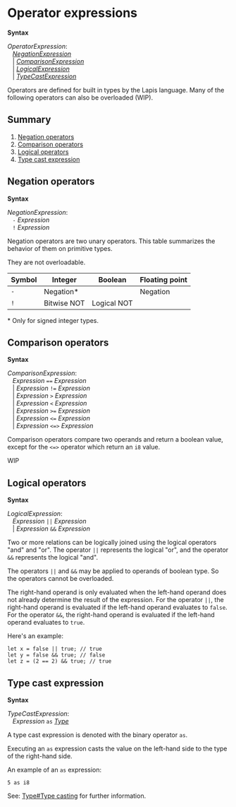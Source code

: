 # Operator expressions

<div style="background-color: rgba(255, 255, 255, 0.15);">
<strong>Syntax</strong>

*OperatorExpression*: <br />
 &nbsp;&nbsp; [*NegationExpression*](#negation-operators) <br />
 &nbsp;&nbsp; | [*ComparisonExpression*](#comparison-operators) <br />
 &nbsp;&nbsp; | [*LogicalExpression*](#logical-operators) <br />
 &nbsp;&nbsp; | [*TypeCastExpression*](#type-cast-expression)
</div>

Operators are defined for built in types by the Lapis language.
Many of the following operators can also be overloaded (WIP).

## Summary
 1. [Negation operators](#negation-operators)
 2. [Comparison operators](#comparison-operators)
 3. [Logical operators](#logical-operators)
 4. [Type cast expression](#type-cast-expression)

## Negation operators

<div style="background-color: rgba(255, 255, 255, 0.15);">
<strong>Syntax</strong>

*NegationExpression*: <br />
 &nbsp;&nbsp; `-` *Expression* <br />
 &nbsp;&nbsp; `!` *Expression*
</div>

Negation operators are two unary operators. 
This table summarizes the behavior of them on primitive types.

They are not overloadable.

|  Symbol  |  Integer    |  Boolean    |  Floating point  |
|----------|-------------|-------------|------------------|
|   `-`    | Negation*   |             | Negation         |
|   `!`    | Bitwise NOT | Logical NOT |                  |

\* Only for signed integer types.

## Comparison operators

<div style="background-color: rgba(255, 255, 255, 0.15);">
<strong>Syntax</strong>

*ComparisonExpression*: <br />
 &nbsp;&nbsp; *Expression* `==` *Expression* <br />
 &nbsp;&nbsp; | *Expression* `!=` *Expression* <br />
 &nbsp;&nbsp; | *Expression* `>` *Expression* <br />
 &nbsp;&nbsp; | *Expression* `<` *Expression* <br />
 &nbsp;&nbsp; | *Expression* `>=` *Expression* <br />
 &nbsp;&nbsp; | *Expression* `<=` *Expression* <br />
 &nbsp;&nbsp; | *Expression* `<=>` *Expression* <br />
</div>

Comparison operators compare two operands and return a boolean value, except for the `<=>` operator which return an `i8` value.

WIP

## Logical operators

<div style="background-color: rgba(255, 255, 255, 0.15);">
<strong>Syntax</strong>

*LogicalExpression*: <br />
 &nbsp;&nbsp; *Expression* `||` *Expression* <br />
 &nbsp;&nbsp; | *Expression* `&&` *Expression*
</div>

Two or more relations can be logically joined using the logical operators "and" and "or".
The operator `||` represents the logical "or", and the operator `&&` represents the logical "and".

The operators `||` and `&&` may be applied to operands of boolean type. So the operators cannot be overloaded.

The right-hand operand is only evaluated when the left-hand operand does not already determine the result of the expression.
For the operator `||`, the right-hand operand is evaluated if the left-hand operand evaluates to `false`.
For the operator `&&`, the right-hand operand is evaluated if the left-hand operand evaluates to `true`.

Here's an example:
```lapis
let x = false || true; // true
let y = false && true; // false
let z = (2 == 2) && true; // true
```

## Type cast expression

<div style="background-color: rgba(255, 255, 255, 0.15);">
<strong>Syntax</strong>

*TypeCastExpression*: <br />
 &nbsp;&nbsp; *Expression* `as` [*Type*](../../types.md)
</div>

A type cast expression is denoted with the binary operator `as`.

Executing an `as` expression casts the value on the left-hand side to the type of the right-hand side.

An example of an `as` expression:
```lapis
5 as i8
```

See: [Type#Type casting](../../types.md#type-casting) for further information.
